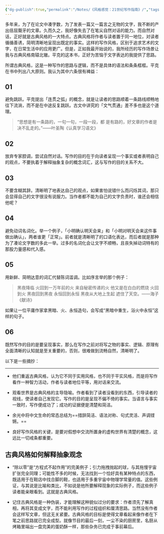 ```yaml
---
{"dg-publish":true,"permalink":"/Notes/《风格感觉：21世纪写作指南》/","tags":["工具效率"]}
---
```



多年来，为了在论文中凑字数，为了发表一篇又一篇言之无物的文字，我不断的产出佶屈聱牙的文章。久而久之，我好像失去了在笔尖自然对话的能力。而自然对话，正好就是古典风格的一大特点。古典风格将作者与读者置于同一地位，对读者循循善诱，简明清晰地呈现出既定的事实。这样的写作风格，区别于追求艺术的文字，在日常生活中的应用更广。但是，正如我最开始说的，我所经历的写作场景让我与古典风格南辕北辙。平克的这本书，正好为苦恼于文字表达的我提供了思路。

所谓古典风格，这是一种写作的思路与逻辑，而不是具体的语法和条条框框。平克在书中列出八大原则。我认为其中六条很有裨益：

## 01

避免跳跃。平克提出「连贯之弧」的概念，就是让读者的思路顺着一条路线顺畅地往下流淌，而不是在中途反复跳跃。古文中讲究的「文气贯通」差不多也是这个道理。

> “思想是有一条路的，一句一句，一段一段，都 是有路的，好文章的作者是决不乱走的。”——叶圣陶《认真学习语文》

## 02

放弃专家腔调，尝试自然对话。写作的目的在于向读者呈现一个事实或者表明自己的观点，不要执着于解释抽象复杂的概念词汇，这与写作的目的关系不大。

## 03

不要含糊其辞。清晰明了地表达自己的观点，如果害怕说错什么而闪烁其词，那只会显得自己的文字很没有说服力。当作者都不能为自己的文字负责时，谁还会相信他呢？

## 04

避免动词名词化。举一个例子，「小明确认明天会来」和「小明对明天会来这件事做出确认」，两者谁更「正常」。前者就是清晰明了的口语化表达，而后者就是那种为了凑论文字数的多此一举。过多的名词化会让文字不顺畅，且丧失掉动词特有的那股力量感和代入感。

## 05

用新鲜、简明达意的词汇代替陈词滥调。比如序言举的那个例子：

> 黑夜降临 火回到一万年前的火 来自秘密传递的火 他又是在白白的燃烧 火回到火 黑夜回到黑夜 永恒回到永恒 黑夜从大地上生起 遮住了天空。——海子《献诗》

如果让一位平庸作家拿黑暗、火、永恒造句，会写成“黑暗中重生，浴火中永恒”这样的句子。

## 06

既然写作的目的是要呈现事实，那么在写作之前对将写之物的事实、逻辑、原理有全面清晰的认知就是至关重要的，否则，很难做到流畅自然，清晰明了。

以下是一些摘抄：

---

- 他们重返古典风格，认为它不同于实用风格，也不同于平实风格，而是将写作看作一种智力活动，作者与读者地位平等，用对话来交流。

- 观看世界是古典风格的主导隐喻。作者看到了读者没看到的东西，引导读者的视线，使读者自己发现它。写作的目的是呈现不偏不倚的事实。当语言与事实一致时，写作便成功了；成功的证据便是清楚和简洁。

- 余光中将中文生命的常态总结为==措辞简洁、语法对称、句式灵活、声调铿锵。==

- 良好写作风格的关键，是要对假想中交流所置身的虚构世界有清楚的概念，这远比一切戒条都重要。

## 古典风格如何解释抽象观念

- “除以零”是“方程式不起作用”的完美例子；引力拖拽抛起的球，与其拖慢宇宙扩张完全同理；可能性不多的时候，无法找到一个恰好具有某种特点的东西，既适用于在鞋店中找合脚的鞋，也适用于多重宇宙中物理学常量的值。这些例证，与其说是比喻和类比，不如说是他所要解释现象的实际例子，而这些例子读者能亲眼看到。这就是古典风格。

- 记住古典风格是一种伪装，才能理解这种貌似过分的要求：作者须先了解真相，再将其变成文字，而不能利用写作的过程组织和厘清思路。当然没有作者会这样写文章，但这无关紧要。古典风格的目标是使得文章看起来像作者在下笔之前思路就已完全成型。就像节目的最后一刻，一尘不染的厨房里，名厨从烤箱里端出一盘完美的蛋奶酥一样，那些杂务已完成于事前幕后。
